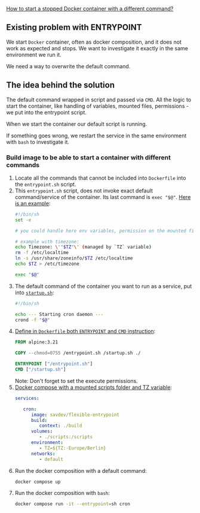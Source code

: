 [How to start a stopped Docker container with a different command?](https://stackoverflow.com/questions/32353055/how-to-start-a-stopped-docker-container-with-a-different-command/79536407#79536407)

## Existing problem with ENTRYPOINT

We start `Docker` container, often as docker composition, and it does not work as expected and stops.
We want to investigate it exactly in the same environment we run it.

We need a way to overwrite the default command.

## The idea behind the solution

The default command wrapped in script and passed via `CMD`.
All the logic to start the container, like handling of variables, mounted files, permissions - 
we put into the entrypoint script.

When we start the container our default script is running.

If something goes wrong, we restart the service in the same environment with `bash` to investigate it.

### Build image to be able to start a container with different commands

1. Locate all the commands that cannot be included into `Dockerfile` into the `entrypoint.sh` script.
2. This `entrypoint.sh` script, does not invoke exact default command/service of the container. 
    Its last command is `exec "$@"`. [Here is an example](build/entrypoint.sh):
    ```bash
    #!/bin/sh
    set -e
    
    # you could handle here env variables, permission on the mounted files, etc.
    
    # example with timezone:
    echo Timezone: \'"$TZ"\' (managed by `TZ` variable)
    rm -f /etc/localtime
    ln -s /usr/share/zoneinfo/$TZ /etc/localtime
    echo $TZ > /etc/timezone
    
    exec "$@"
    ```
3. The default command of the container you want to run as a service, put into [`startup.sh`](build/startup.sh):
    ```bash
    #!/bin/sh
    
    echo --- Starting cron daemon ---
    crond -f "$@"
    ```
4. [Define in `Dockerfile` both `ENTRYPOINT` and `CMD` instruction](build/Dockerfile):
    ```Dockerfile
    FROM alpine:3.21

    COPY --chmod=0755 /entrypoint.sh /startup.sh ./
    
    ENTRYPOINT ["/entrypoint.sh"]
    CMD ["/startup.sh"]
    ```
    Note: Don't forget to set the execute permissions.
5. [Docker compose with a mounted scripts folder and TZ variable](docker-compose.yaml):
   ```yaml
   services:
   
      cron:
         image: savdev/flexible-entrypoint
         build:
            context: ./build
         volumes:
            - ./scripts:/scripts
         environment:
            - TZ=${TZ:-Europe/Berlin}
         networks:
            - default
   ```
6. Run the docker composition with a default command:
    ```bash
    docker compose up
    ```
6. Run the docker composition with `bash`:
    ```bash
    docker compose run -it --entrypoint=sh cron
    ```